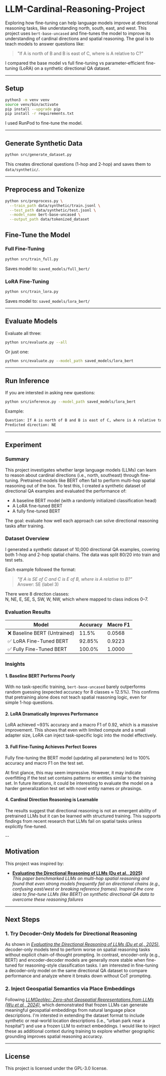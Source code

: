# LLM-Cardinal-Reasoning-Project
Exploring how fine-tuning can help language models improve at directional reasoning tasks, like understanding north, south, east, and west. This project uses `bert-base-uncased` and fine-tunes the model to improve its understanding of cardinal directions and spatial reasoning. The goal is to teach models to answer questions like:

> "If A is north of B and B is east of C, where is A relative to C?"

I compared the base model vs full fine-tuning vs parameter-efficient fine-tuning (LoRA) on a synthetic directional QA dataset.

---

## Setup

```bash
python3 -m venv venv
source venv/bin/activate
pip install --upgrade pip
pip install -r requirements.txt
```

I used RunPod to fine-tune the model. 

---

## Generate Synthetic Data
```bash
python src/generate_dataset.py
```
This creates directional questions (1-hop and 2-hop) and saves them to `data/synthetic/`.

---

## Preprocess and Tokenize
```bash
python src/preprocess.py \
  --train_path data/synthetic/train.jsonl \
  --test_path data/synthetic/test.jsonl \
  --model_name bert-base-uncased \
  --output_path data/tokenized_dataset
```

## Fine-Tune the Model

### Full Fine-Tuning
```bash
python src/train_full.py
```
Saves model to: `saved_models/full_bert/`

### LoRA Fine-Tuning
```bash
python src/train_lora.py
```
Saves model to: `saved_models/lora_bert/`

---

## Evaluate Models
Evaluate all three:
```bash
python src/evaluate.py --all
```

Or just one:
```bash
python src/evaluate.py --model_path saved_models/lora_bert
```

---

## Run Inference
If you are intersted in asking new questions:
```bash
python src/inference.py --model_path saved_models/lora_bert
```
Example:
```bash
Question: If A is north of B and B is east of C, where is A relative to C?
Predicted direction: NE
```

---

## Experiment

### Summary

This project investigates whether large language models (LLMs) can learn to reason about cardinal directions (i.e., north, southeast) through fine-tuning. Pretrained models like BERT often fail to perform multi-hop spatial reasoning out of the box. To test this, I created a synthetic dataset of directional QA examples and evaluated the performance of:

- A baseline BERT model (with a randomly initialized classification head)
- A LoRA fine-tuned BERT
- A fully fine-tuned BERT

The goal: evaluate how well each approach can solve directional reasoning tasks after training.

### Dataset Overview

I generated a synthetic dataset of 10,000 directional QA examples, covering both 1-hop and 2-hop spatial chains. The data was split 80/20 into train and test sets.

Each example followed the format:

> *"If A is SE of C and C is E of B, where is A relative to B?"*  
> Answer: SE (label 3)

There were 8 direction classes:  
N, NE, E, SE, S, SW, W, NW, which where mapped to class indices 0–7.


### Evaluation Results

| Model                        | Accuracy | Macro F1 |
|-----------------------------|----------|----------|
| ❌ Baseline BERT (Untrained) | 11.5%    | 0.0568   |
| ✅ LoRA Fine-Tuned BERT      | 92.85%   | 0.9223   |
| ✅ Fully Fine-Tuned BERT     | 100.0% | 1.0000 |

### Insights

#### 1. Baseline BERT Performs Poorly

With no task-specific training, `bert-base-uncased` barely outperforms random guessing (expected accuracy for 8 classes ≈ 12.5%). This confirms that pretraining alone does not teach spatial reasoning logic, even for simple 1-hop questions.

#### 2. LoRA Dramatically Improves Performance

LoRA achieved ~93% accuracy and a macro F1 of 0.92, which is a massive improvement. This shows that even with limited compute and a small adapter size, LoRA can inject task-specific logic into the model effectively.

#### 3. Full Fine-Tuning Achieves Perfect Scores

Fully fine-tuning the BERT model (updating all parameters) led to 100% accuracy and macro F1 on the test set.

At first glance, this may seem impressive. However, it may indicate overfitting if the test set contains patterns or entities similar to the training set. In future iterations, it could be interesting to evaluate the model on a harder generalization test set with novel entity names or phrasings.

#### 4. Cardinal Direction Reasoning is Learnable

The results suggest that directional reasoning is not an emergent ability of pretrained LLMs but it can be learned with structured training. This supports findings from recent research that LLMs fail on spatial tasks unless explicitly fine-tuned.

--

## Motivation
This project was inspired by: 

- [**Evaluating the Directional Reasoning of LLMs (Du et al., 2025)**](https://arxiv.org/abs/2507.12059)  
  *This paper benchmarked LLMs on multi-hop spatial reasoning and found that even strong models frequently fail on directional chains (e.g., confusing east/west or breaking reference frames). Inspired the core idea to fine-tune LLMs (like BERT) on synthetic directional QA data to overcome these reasoning failures* 

--- 

## Next Steps

### 1. Try Decoder-Only Models for Directional Reasoning

As shown in *[Evaluating the Directional Reasoning of LLMs (Du et al., 2025)](https://arxiv.org/abs/2507.12059)*, decoder-only models tend to perform worse on spatial reasoning tasks without explicit chain-of-thought prompting. In contrast, encoder-only (e.g., BERT) and encoder-decoder models are generally more stable when fine-tuned for reasoning-style classification tasks. I am interested in fine-tuning a decoder-only model on the same directional QA dataset to compare performance and analyze where it breaks down without CoT prompting.

### 2. Inject Geospatial Semantics via Place Embeddings

Following *[LLMGeoVec: Zero-shot Geospatial Representations from LLMs (Wu et al., 2024)](https://arxiv.org/abs/2408.12116)*, which demonstrated that frozen LLMs can generate meaningful geospatial embeddings from natural language place descriptions. I'm intersted in extending the dataset format to include synthetic or real-world location descriptions (i.e., “urban park near a hospital”) and use a frozen LLM to extract embeddings. I would like to inject these as additional context during training to explore whether geographic grounding improves spatial reasoning accuracy.

---

## License
This project is licensed under the GPL-3.0 license.